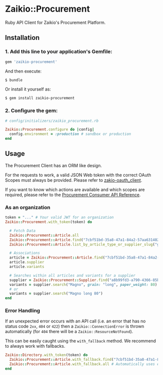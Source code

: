# Zaikio::Procurement

Ruby API Client for Zaikio's Procurement Platform.

## Installation

### 1. Add this line to your application's Gemfile:

```ruby
gem 'zaikio-procurement'
```

And then execute:
```bash
$ bundle
```

Or install it yourself as:
```bash
$ gem install zaikio-procurement
```

### 2. Configure the gem:

```rb
# config/initializers/zaikio_procurement.rb

Zaikio::Procurement.configure do |config|
  config.environment = :production # sandbox or production
end
```


## Usage

The Procurement Client has an ORM like design.

For the requests to work, a valid JSON Web token with the correct OAuth Scopes must always be provided. Please refer to [zakio-oauth_client](https://github.com/crispymtn/zaikio-oauth_client).

If you want to know which actions are available and which scopes are required, please refer to the [Procurement Consumer API Reference](https://docs.zaikio.com/api/procurement_consumers/procurement.html).

### As an organization

```rb
token = "..." # Your valid JWT for an organization
Zaikio::Procurement.with_token(token) do

  # Fetch Data
  Zaikio::Procurement::Article.all
  Zaikio::Procurement::Article.find("7cbf51bd-35a8-47a1-84a2-57aa63140234")
  Zaikio::Procurement::Article.list_by_article_type_or_supplier_slug("great_paper_company")

  # Associations
  article = Zaikio::Procurement::Article.find("7cbf51bd-35a8-47a1-84a2-57aa63140234")
  article.supplier
  article.variants

  # Searches within all articles and variants for a supplier
  supplier = Zaikio::Procurement::Supplier.find("a8b99fd3-a790-4366-85b0-2df4af0ca000")
  variants = supplier.search("Magno", grain: "long", paper_weight: 80)
  # or
  variants = supplier.search("Magno long 80")
end
```

### Error Handling

If an unexpected error occurs with an API call (i.e. an error that has no status code `2xx`, `404` or `422`) then a `Zaikio::ConnectionError` is thrown automatically (for `404` there will be a `Zaikio::ResourceNotFound`).

This can be easily caught using the `with_fallback` method. We recommend to always work with fallbacks.

```rb
Zaikio::Directory.with_token(token) do
  Zaikio::Procurement::Article.with_fallback.find("7cbf51bd-35a8-47a1-84a2-57aa63140234") # => nil
  Zaikio::Procurement::Article.with_fallback.all # Automatically uses empty array as fallback
end
```